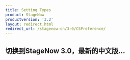 ```yaml
---
title: Setting Types
product: StageNow
productversion: '3.2'
layout: redirect.html
redirect_url: /stagenow-cn/3-0/CSPreference/
---
```


## 切换到StageNow 3.0，最新的中文版...













